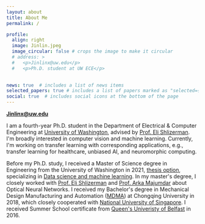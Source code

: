 ```yaml
---
layout: about
title: About Me
permalink: /

profile:
  align: right
  image: Jinlin.jpeg
  image_circular: false # crops the image to make it circular
  # address: >
  #   <p>Jinlinx@uw.edu</p>
  #   <p>Ph.D. student at UW ECE</p>
   

news: true  # includes a list of news items
selected_papers: true # includes a list of papers marked as "selected={true}"
social: true  # includes social icons at the bottom of the page
---
```

**Jinlinx@uw.edu<br>**

I am a fourth-year Ph.D. student in the Department of Electrical & Computer Engineering at [University of Washington](https://www.ece.uw.edu/), advised by [Prof. Eli Shlizerman](https://faculty.washington.edu/shlizee/). I'm broadly interested in computer vision and machine learning. Currently, I'm working on transfer learning with corresponding applications, e.g., transfer learning for healthcare, unbiased AI, and neuromorphic computing.

Before my Ph.D. study, I received a Master of Science degree in Engineering from the University of Washington in 2021, [thesis option](https://www.proquest.com/pagepdf/2529292032?accountid=14784), specializing in [Data science and machine learning](https://www.me.washington.edu/research/research_areas/data-science-machine-learning).  In my master's degree, I closely worked with [Prof. Eli Shlizerman](https://faculty.washington.edu/shlizee/) and [Prof. Arka Majumdar](https://labs.ece.uw.edu/amlab/index.html) about Optical Neural Networks. I received my Bachelor's degree in Mechanical Design Manufacturing and Automation ([MDMA](http://mve.cqu.edu.cn/jxyyzgcywb/Students/Undergraduate_Programs.htm)) at Chongqing University in 2018, which closely cooperated with [National University of Singapore](http://mve.cqu.edu.cn/info/1318/4953.htm). I received Summer School certificate from [Queen's Univeristy of Belfast](https://www.qub.ac.uk/) in 2016.